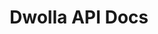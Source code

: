 ---
title: Dwolla API Docs

language_tabs:
  - json
  - php
  - ruby
  - python
  - js: node.js

toc_footers:
  - <a href='https://www.dwolla.com/applications/create' target="_blank">Get API Credentials</a>
  - <a href='https://sandbox.uat.dwolla.com/' target="_blank">Sandbox Admin</a>
  - <a href='http://github.com/tripit/slate' target="_blank">Documentation Powered by Slate</a>

includes:
  # overview
  - introduction
  - authentication
  - oauth
  - responses
  - metadata
  - webhooks

  # resources
  - accounts
  - checkouts
  - fundingsources
  - requests
  - users
  - contacts
  - balance
  - masspay
  - transactions
  - transactionStats
  - send
  - refund
 
  # misc
  - changelog

search: true
---